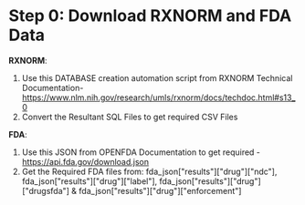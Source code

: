 # **Step 0: Download RXNORM and FDA Data**
**RXNORM**:
1. Use this DATABASE creation automation script from RXNORM Technical Documentation- https://www.nlm.nih.gov/research/umls/rxnorm/docs/techdoc.html#s13_0
2. Convert the Resultant SQL Files to get required CSV Files 

**FDA**:
1. Use this JSON from OPENFDA Documentation to get required - https://api.fda.gov/download.json
2. Get the Required FDA files from: fda_json["results"]["drug"]["ndc"], fda_json["results"]["drug"]["label"], fda_json["results"]["drug"]["drugsfda"] & fda_json["results"]["drug"]["enforcement"]